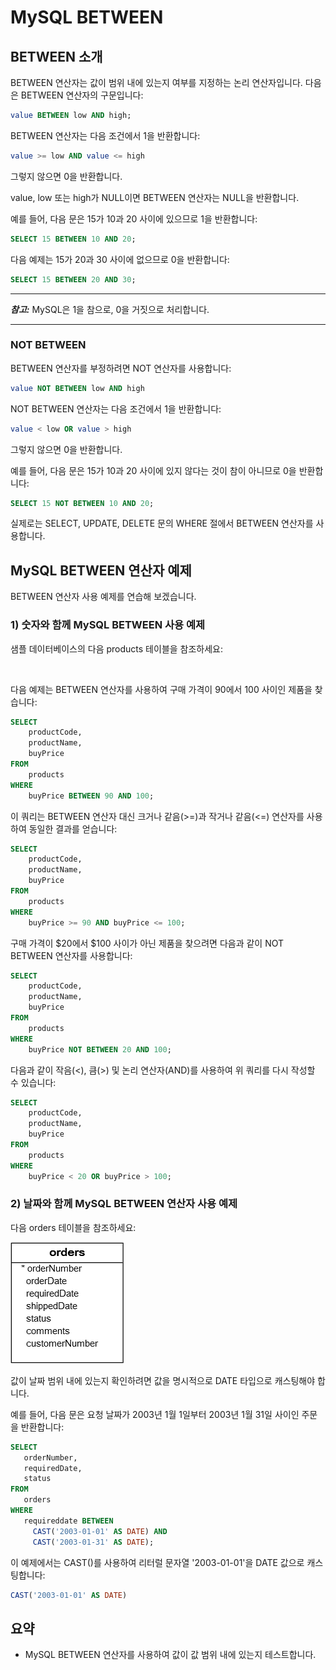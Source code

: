 # MySQL BETWEEN

## BETWEEN 소개

BETWEEN 연산자는 값이 범위 내에 있는지 여부를 지정하는 논리 연산자입니다. 다음은 BETWEEN 연산자의 구문입니다:

```sql
value BETWEEN low AND high;
```

BETWEEN 연산자는 다음 조건에서 1을 반환합니다:

```sql
value >= low AND value <= high
```

그렇지 않으면 0을 반환합니다.

value, low 또는 high가 NULL이면 BETWEEN 연산자는 NULL을 반환합니다.

예를 들어, 다음 문은 15가 10과 20 사이에 있으므로 1을 반환합니다:

```sql
SELECT 15 BETWEEN 10 AND 20;
```

다음 예제는 15가 20과 30 사이에 없으므로 0을 반환합니다:

```sql
SELECT 15 BETWEEN 20 AND 30;
```

---

**_참고:_** MySQL은 1을 참으로, 0을 거짓으로 처리합니다.

---

### NOT BETWEEN

BETWEEN 연산자를 부정하려면 NOT 연산자를 사용합니다:

```sql
value NOT BETWEEN low AND high
```

NOT BETWEEN 연산자는 다음 조건에서 1을 반환합니다:

```sql
value < low OR value > high
```

그렇지 않으면 0을 반환합니다.

예를 들어, 다음 문은 15가 10과 20 사이에 있지 않다는 것이 참이 아니므로 0을 반환합니다:

```sql
SELECT 15 NOT BETWEEN 10 AND 20;
```

실제로는 SELECT, UPDATE, DELETE 문의 WHERE 절에서 BETWEEN 연산자를 사용합니다.

## MySQL BETWEEN 연산자 예제

BETWEEN 연산자 사용 예제를 연습해 보겠습니다.

### 1) 숫자와 함께 MySQL BETWEEN 사용 예제

샘플 데이터베이스의 다음 products 테이블을 참조하세요:

<img
  src="./images/products.png"
  alt=""
/>

다음 예제는 BETWEEN 연산자를 사용하여 구매 가격이 90에서 100 사이인 제품을 찾습니다:

```sql
SELECT
    productCode,
    productName,
    buyPrice
FROM
    products
WHERE
    buyPrice BETWEEN 90 AND 100;
```

이 쿼리는 BETWEEN 연산자 대신 크거나 같음(>=)과 작거나 같음(<=) 연산자를 사용하여 동일한 결과를 얻습니다:

```sql
SELECT
    productCode,
    productName,
    buyPrice
FROM
    products
WHERE
    buyPrice >= 90 AND buyPrice <= 100;
```

구매 가격이 $20에서 $100 사이가 아닌 제품을 찾으려면 다음과 같이 NOT BETWEEN 연산자를 사용합니다:

```sql
SELECT
    productCode,
    productName,
    buyPrice
FROM
    products
WHERE
    buyPrice NOT BETWEEN 20 AND 100;
```

다음과 같이 작음(<), 큼(>) 및 논리 연산자(AND)를 사용하여 위 쿼리를 다시 작성할 수 있습니다:

```sql
SELECT
    productCode,
    productName,
    buyPrice
FROM
    products
WHERE
    buyPrice < 20 OR buyPrice > 100;
```

### 2) 날짜와 함께 MySQL BETWEEN 연산자 사용 예제

다음 orders 테이블을 참조하세요:

<img
  src="./images/orders.png"
  alt=""
/>

값이 날짜 범위 내에 있는지 확인하려면 값을 명시적으로 DATE 타입으로 캐스팅해야 합니다.

예를 들어, 다음 문은 요청 날짜가 2003년 1월 1일부터 2003년 1월 31일 사이인 주문을 반환합니다:

```sql
SELECT
   orderNumber,
   requiredDate,
   status
FROM
   orders
WHERE
   requireddate BETWEEN
     CAST('2003-01-01' AS DATE) AND
     CAST('2003-01-31' AS DATE);
```

이 예제에서는 CAST()를 사용하여 리터럴 문자열 '2003-01-01'을 DATE 값으로 캐스팅합니다:

```sql
CAST('2003-01-01' AS DATE)
```

## 요약

- MySQL BETWEEN 연산자를 사용하여 값이 값 범위 내에 있는지 테스트합니다.
